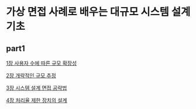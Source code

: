 # 가상 면접 사례로 배우는 대규모 시스템 설계 기초

## part1

[1장 사용자 수에 따른 규모 확장성](https://github.com/Jammini/TIL/blob/master/spring/foundation_for_large-scale_system_design1.md)

[2장 개략적인 규모 추정](https://github.com/Jammini/TIL/blob/master/spring/foundation_for_large-scale_system_design2.md)

[3장 시스템 설계 면접 공략법](https://github.com/Jammini/TIL/blob/master/spring/foundation_for_large-scale_system_design3.md)

[4장 처리율 제한 장치의 설계](https://github.com/Jammini/TIL/blob/master/spring/foundation_for_large-scale_system_design4.md)

